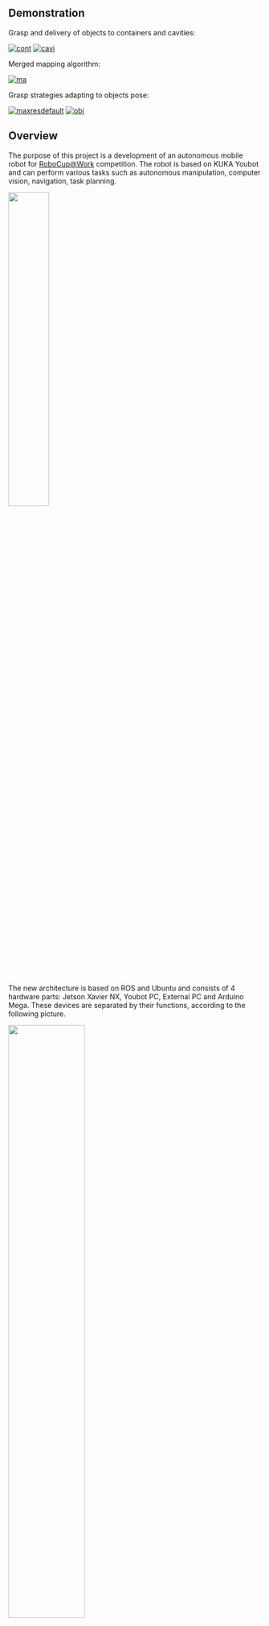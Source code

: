 
## **Demonstration**
Grasp and delivery of objects to containers and cavities:

[![cont](https://user-images.githubusercontent.com/68658068/121780699-d219a000-cba1-11eb-99ab-4ef5c65b8b7b.jpg)](https://youtu.be/ldB88x4FVSY)
[![cavi](https://user-images.githubusercontent.com/68658068/121780694-ce861900-cba1-11eb-836c-401d5c886550.jpg)](https://youtu.be/rGVe_tpEly4)

Merged mapping algorithm:

[![ma](https://user-images.githubusercontent.com/68658068/121780703-d5ad2700-cba1-11eb-9e02-994fd642fb0c.png)](https://youtu.be/5V9o4ktJC4I)

Grasp strategies adapting to objects pose:

[![maxresdefault](https://user-images.githubusercontent.com/68658068/120919831-e51d0380-c6bb-11eb-930c-b1087d4808b1.jpg)](https://youtu.be/S5ihl4ivemE)
[![obj](https://user-images.githubusercontent.com/68658068/121780708-d940ae00-cba1-11eb-81d8-1076bf5df345.png)](https://youtu.be/tFVu8aOlgR8)


## **Overview**
The purpose of this project is a development of an autonomous mobile robot for [RoboCup@Work](https://github.com/robocup-at-work) competition. The robot is based on KUKA Youbot and can perform various tasks such as autonomous manipulation, computer vision, navigation, task planning. 

<img src="https://user-images.githubusercontent.com/68658068/117144515-4cd8e980-adb2-11eb-97a5-2092d1c4e241.jpg" width="40%" height="40%">

The new architecture is based on ROS and Ubuntu and consists of 4 hardware parts: Jetson Xavier NX, Youbot PC, External PC and Arduino Mega. These devices are separated by their functions, according to the following picture.

<img src="https://user-images.githubusercontent.com/68658068/117140087-472cd500-adad-11eb-933b-a64af6e81570.png" width="55%" height="55%">

## **Areas of work**

-[Computer vision](https://github.com/mikhail-chirkov/youbot_master_thesis_or_project/wiki/Computer-vision) \
-[Manipulation](https://github.com/mikhail-chirkov/youbot_master_thesis_or_project/wiki/Manipulation) \
-[Navigation](https://github.com/mikhail-chirkov/youbot_master_thesis_or_project/wiki/Navigation) \
-[Task planning](https://github.com/mikhail-chirkov/youbot_master_thesis_or_project/wiki/Task-planning)\
-[Physical modifications](https://github.com/mikhail-chirkov/youbot_master_thesis_or_project/wiki/3D-models)
